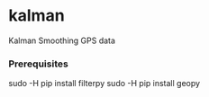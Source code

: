 # kalman
Kalman Smoothing GPS data

### Prerequisites
sudo -H pip install filterpy
sudo -H pip install geopy
